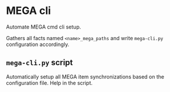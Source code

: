 # MEGA cli

Automate MEGA cmd cli setup.

Gathers all facts named `<name>_mega_paths` and write `mega-cli.py` configuration accordingly.

## `mega-cli.py` script

Automatically setup all MEGA item synchronizations based on the configuration file. Help in the script.

